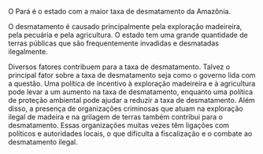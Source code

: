 O Pará é o estado com a maior taxa de desmatamento da Amazônia.

O desmatamento é causado principalmente pela exploração madeireira, pela pecuária e pela agricultura. O estado tem uma grande quantidade de terras públicas que são frequentemente invadidas e desmatadas ilegalmente.

Diversos fatores contribuem para a taxa de desmatamento. Talvez o principal fator sobre a taxa de desmatamento seja como o governo lida com a questão. Uma política de incentivo à exploração madeireira e à agricultura pode levar a um aumento na taxa de desmatamento, enquanto uma política de proteção ambiental pode ajudar a reduzir a taxa de desmatamento.
Além disso, a presença de organizações criminosas que atuam na exploração ilegal de madeira e na grilagem de terras também contribui para o desmatamento. Essas organizações muitas vezes têm ligações com políticos e autoridades locais, o que dificulta a fiscalização e o combate ao desmatamento ilegal.



